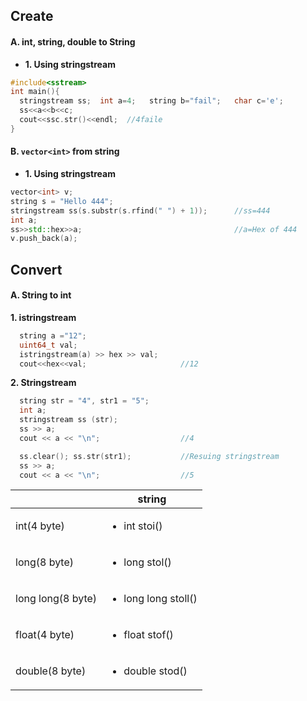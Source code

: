 ## Create
#### A. int, string, double to String
- **1. Using stringstream**
```c++
#include<sstream>
int main(){
  stringstream ss;  int a=4;   string b="fail";   char c='e';
  ss<<a<<b<<c;
  cout<<ssc.str()<<endl;  //4faile
}
```

#### B. `vector<int>` from string
  - **1. Using stringstream**
```c++
vector<int> v;
string s = "Hello 444";
stringstream ss(s.substr(s.rfind(" ") + 1));      //ss=444
int a;
ss>>std::hex>>a;                                  //a=Hex of 444
v.push_back(a);
```

## Convert
#### A. String to int
**1. istringstream**
```c++
  string a ="12";
  uint64_t val;
  istringstream(a) >> hex >> val;
  cout<<hex<<val;                     //12
```
**2. Stringstream**
```c++
  string str = "4", str1 = "5";
  int a;  
  stringstream ss (str);  
  ss >> a;
  cout << a << "\n";                  //4

  ss.clear(); ss.str(str1);           //Resuing stringstream
  ss >> a;
  cout << a << "\n";                  //5
```

||string|
|---|---|
|int(4 byte)|<ul><li>int stoi()</li></ul>|
|long(8 byte)|<ul><li>long stol()</li></ul>|
|long long(8 byte)|<ul><li>long long stoll()</li></ul>|
|float(4 byte)|<ul><li>float stof()</li></ul>|
|double(8 byte)|<ul><li>double stod()</li></ul>|
